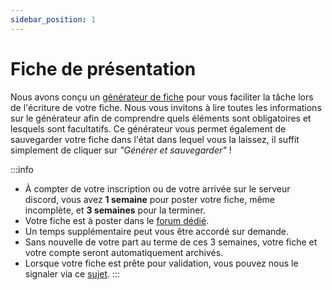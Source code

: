 ```yaml
---
sidebar_position: 1
---
```


# Fiche de présentation

Nous avons conçu un [générateur de fiche](#) pour vous faciliter la tâche lors de l'écriture de votre fiche.
Nous vous invitons à lire toutes les informations sur le générateur afin de comprendre quels éléments sont obligatoires et lesquels sont facultatifs. Ce générateur vous permet également de sauvegarder votre fiche dans l'état dans lequel vous la laissez, il suffit simplement de cliquer sur *"Générer et sauvegarder"* !

:::info
- À compter de votre inscription ou de votre arrivée sur le serveur discord, vous avez **1 semaine** pour poster votre fiche, même incomplète, et **3 semaines** pour la terminer.
- Votre fiche est à poster dans le [forum dédié](#).
- Un temps supplémentaire peut vous être accordé sur demande.
- Sans nouvelle de votre part au terme de ces 3 semaines, votre fiche et votre compte seront automatiquement archivés.
- Lorsque votre fiche est prête pour validation, vous pouvez nous le signaler via ce [sujet](#).
:::
